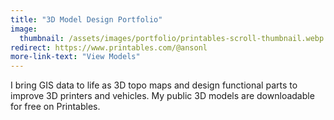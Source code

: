 ```yaml
---
title: "3D Model Design Portfolio"
image: 
  thumbnail: /assets/images/portfolio/printables-scroll-thumbnail.webp
redirect: https://www.printables.com/@ansonl
more-link-text: "View Models"
---
```


I bring GIS data to life as 3D topo maps and design functional parts to improve 3D printers and vehicles. My public 3D models are downloadable for free on Printables.
